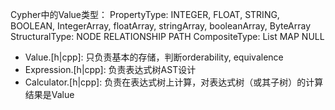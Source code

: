 Cypher中的Value类型：
PropertyType: INTEGER, FLOAT, STRING, BOOLEAN, IntegerArray, floatArray, stringArray, booleanArray, ByteArray
StructuralType: NODE RELATIONSHIP PATH
CompositeType: List MAP
NULL

+ Value.[h|cpp]: 只负责基本的存储，判断orderability, equivalence
+ Expression.[h|cpp]: 负责表达式树AST设计
+ Calculator.[h|cpp]: 负责在表达式树上计算，对表达式树（或其子树）的计算结果是Value